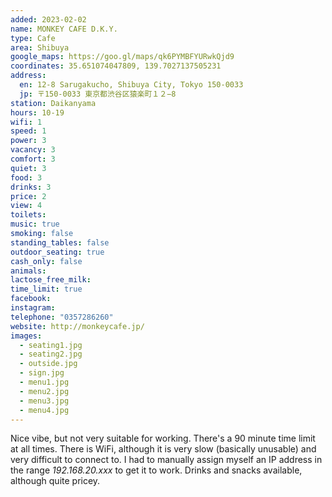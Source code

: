 ```yaml
---
added: 2023-02-02
name: MONKEY CAFE D.K.Y.
type: Cafe
area: Shibuya
google_maps: https://goo.gl/maps/qk6PYMBFYURwkQjd9
coordinates: 35.651074047809, 139.7027137505231
address:
  en: 12-8 Sarugakucho, Shibuya City, Tokyo 150-0033
  jp: 〒150-0033 東京都渋谷区猿楽町１２−8
station: Daikanyama
hours: 10-19
wifi: 1
speed: 1
power: 3
vacancy: 3
comfort: 3
quiet: 3
food: 3
drinks: 3
price: 2
view: 4
toilets: 
music: true
smoking: false
standing_tables: false
outdoor_seating: true
cash_only: false
animals: 
lactose_free_milk: 
time_limit: true
facebook: 
instagram: 
telephone: "0357286260"
website: http://monkeycafe.jp/
images:
  - seating1.jpg
  - seating2.jpg
  - outside.jpg
  - sign.jpg
  - menu1.jpg
  - menu2.jpg
  - menu3.jpg
  - menu4.jpg
---
```


Nice vibe, but not very suitable for working. There's a 90 minute time limit at all times. There is WiFi, although it is very slow (basically unusable) and very difficult to connect to. I had to manually assign myself an IP address in the range *192.168.20.xxx* to get it to work. Drinks and snacks available, although quite pricey.
